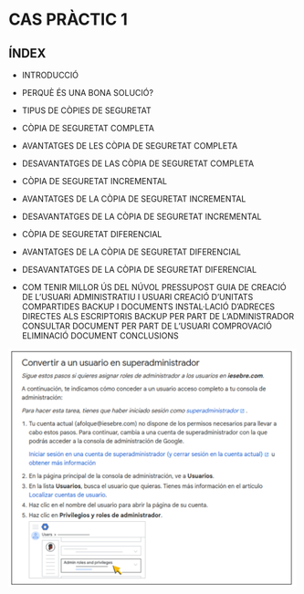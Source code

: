 # CAS PRÀCTIC 1

## ÍNDEX

- INTRODUCCIÓ
- PERQUÈ ÉS UNA BONA SOLUCIÓ?
- TIPUS DE CÒPIES DE SEGURETAT
- CÒPIA DE SEGURETAT COMPLETA

- AVANTATGES DE LES CÒPIA DE SEGURETAT COMPLETA
- DESAVANTATGES DE LAS CÒPIA DE SEGURETAT COMPLETA
- CÒPIA DE SEGURETAT INCREMENTAL
- AVANTATGES DE LA CÒPIA DE SEGURETAT INCREMENTAL
- DESAVANTATGES DE LA CÒPIA DE SEGURETAT INCREMENTAL
- CÒPIA DE SEGURETAT DIFERENCIAL
- AVANTATGES DE LA CÒPIA DE SEGURETAT DIFERENCIAL
- DESAVANTATGES DE LA CÒPIA DE SEGURETAT DIFERENCIAL
- COM TENIR MILLOR ÚS DEL NÚVOL
PRESSUPOST
GUIA DE CREACIÓ DE L’USUARI ADMINISTRATIU I USUARI
CREACIÓ D’UNITATS COMPARTIDES BACKUP I DOCUMENTS
INSTAL·LACIÓ D’ADRECES DIRECTES ALS ESCRIPTORIS
BACKUP PER PART DE L’ADMINISTRADOR
CONSULTAR DOCUMENT PER PART DE L’USUARI
COMPROVACIÓ ELIMINACIÓ DOCUMENT
CONCLUSIONS

![](captura1A1.png)
